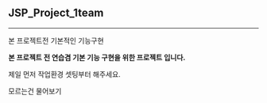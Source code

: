 ## JSP_Project_1team
---
본 프로젝트전 기본적인 기능구현


**본 프로젝트 전 연습겸 기본 기능 구현을 위한 프로젝트 입니다.**


제일 먼저 작업환경 셋팅부터 해주세요.

모르는건 물어보기
